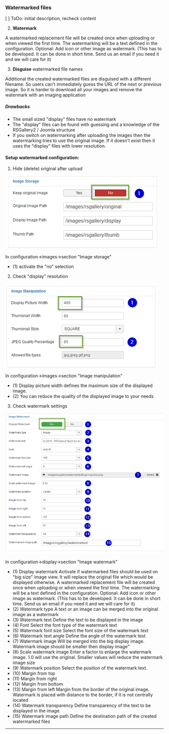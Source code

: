 ### Watermarked files

[ ] ToDo: initial description, recheck content


   2) **Watermark**

   A watermarked replacement file will be created once when uploading or when viewed the first time.
   The watermarking will be a text defined in the configuration.
   Optional: Add icon or other image as watermark. (This has to be developed. It can be done in short time. Send us an email if you need it and we will care for it)

   3) **Disguise** watermarked file names
   
   Additional the created watermarked files are disguised with a different filename.
   So users can't immediately guess the URL of the next or previous image. So it is harder to download all your images and remove the watermark with an imaging application

   ##### Drawbacks
   * The small sized "display" files have no watermark
   * The "display" files can be found with guessing and a knowledge of the RSGallery2 / Joomla structure
   * If you switch on watermarking after uploading the images then the watermarking tries to use the original image. If it doesn't exist then it uses the "display" files with lower resolution.


#### Setup watermarked configuration:

1. Hide (delete) original after upload

 ![Image manipulation](https://github.com/RSGallery2/RSGallery2_Project/blob/master/Documentation/ImagesUsedInDoc/watermark.config.image.storage.png?raw=true)

 In configuration->images->section "Image storage"
 * (1) activate the "no" selection

2. Check "display" resolution

 ![Image manipulation](https://github.com/RSGallery2/RSGallery2_Project/blob/master/Documentation/ImagesUsedInDoc/watermark.config.image.manipulation.png?raw=true)

 In configuration->images->section "Image manipulation"
 * (1) Display picture width defines the maximum size of the displayed image.
 * (2) You can reduce the quality of the displayed image to your needs

3. Check watermark settings

 ![Image manipulation](https://github.com/RSGallery2/RSGallery2_Project/blob/master/Documentation/ImagesUsedInDoc/watermark.config.display.watermark.png?raw=true)

 In configuration->display->section "Image watermark"
 * (1) Display watermark
    Activate if watermarked files should be used on "big size" image view. It will replace the original file which would be displayed otherwise.
    A watermarked replacement file will be created once when uploading or when viewed the first time.
    The watermarking will be a text defined in the configuration.
    Optional: Add icon or other image as watermark. (This has to be developed. It can be done in short time. Send us an email if you need it and we will care for it)
  * (2) Watermark type
      A text or an image can be merged into the original image as a watermark
  * (3) Watermark text
      Define the text to be displayed in the image
 * (4) Font
     Select the font type of the watermark text
 * (5) Watermark font size
     Select the font size of the watermark text
 * (6) Watermark text angle
     Define the angle of the watermark text
 * (7) Watermark image
      Will be merged into the big display image. Watermark image should be smaller then display image"
 * (8) Scale watermark image
     Enter a factor to enlarge the watermark image. 1.0 will use the original. Smaller values will reduce the watermark image size
 * (9) Watermark position
     Select the position of the watermark text.
 * (10) Margin from top
 * (11) Margin from right
 * (12) Margin from bottom
 * (13) Margin from left
     Margin from the border of the original image. Watermark is placed with distance to the border, if it is not centrally located
 * (14) Watermark transparency
     Define transparency of the text to be displayed in the image
 * (15) Watermark image path
     Define the destination path of the created watermarked files

---